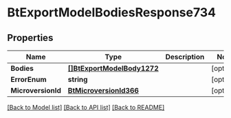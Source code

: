 # BtExportModelBodiesResponse734

## Properties

Name | Type | Description | Notes
------------ | ------------- | ------------- | -------------
**Bodies** | [**[]BtExportModelBody1272**](BTExportModelBody-1272.md) |  | [optional] 
**ErrorEnum** | **string** |  | [optional] 
**MicroversionId** | [**BtMicroversionId366**](BTMicroversionId-366.md) |  | [optional] 

[[Back to Model list]](../README.md#documentation-for-models) [[Back to API list]](../README.md#documentation-for-api-endpoints) [[Back to README]](../README.md)


